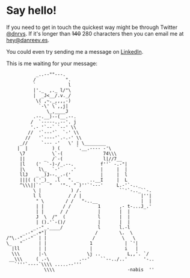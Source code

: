 # Say hello!

If you need to get in touch the quickest way might be through Twitter [@dnrvs](https://twitter.com/dnrvs). If it's longer than ~~140~~ 280 characters then you can email me at [hey@danreev.es](mailto:hey@danreev.es).

You could even try sending me a message on [LinkedIn](https://www.linkedin.com/in/dnrvs/).

This is me waiting for your message:

```
           _..--""---.
          /           ".
          `            l
          |'._  ,._ l/"\
          |  _J<__/.v._/
           \( ,~._,,,,-)
            `-\' \`,,j|
               \_,____J
          .--.__)--(__.--.
         /  `-----..--'. j
         '.- '`--` `--' \\
        //  '`---'`  `-' \\
       //   '`----'`.-.-' \\
     _//     `--- -'   \' | \________
    |  |         ) (      `.__.---- -'\
     \7          \`-(               74\\\
     ||       _  /`-(               l|//7__
     |l    ('  `-)-/_.--.          f''` -.-"|
     |\     l\_  `-'    .'         |     |  |
     llJ   _ _)J--._.-('           |     |  l
     |||( ( '_)_  .l   ". _    ..__I     |  L
     ^\\\||`'   "   '"-. " )''`'---'     L.-'`-.._
          \ |           ) /.              ``'`-.._``-.
          l l          / / |                      |''|
           " \        / /   "-..__                |  |
           | |       / /          1       ,- t-...J_.'
           | |      / /           |       |  |
           J  \  /"  (            l       |  |
           | ().'`-()/            |       |  |
          _.-"_.____/             l       l.-l
      _.-"_.+"|                  /        \.  \
/"\.-"_.-"  | |                 /          \   \
\_   "      | |                1            | `'|
  |ll       | |                |            i   |
  \\\       |-\               \j ..          L,,'. `/
 __\\\     ( .-\           .--'    ``--../..'      '-..
   `'''`----`\\\\ .....--'''
              \\\\                           -nabis  ''
```
